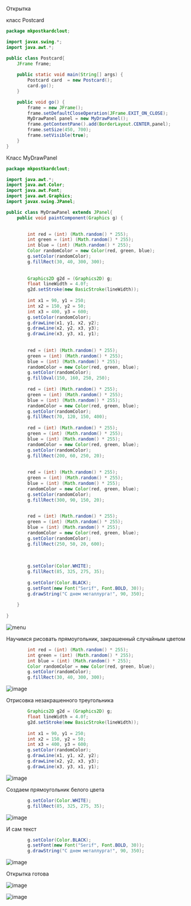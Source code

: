 Открытка

класс Postcard

```java
package mkpostkardclout;

import javax.swing.*;
import java.awt.*;

public class Postcard{
	JFrame frame;
	
	public static void main(String[] args) {
		Postcard card  = new Postcard();
		card.go();
	}

	public void go() {
		frame = new JFrame();
		frame.setDefaultCloseOperation(JFrame.EXIT_ON_CLOSE);
		MyDrawPanel panel = new MyDrawPanel();
		frame.getContentPane().add(BorderLayout.CENTER,panel);
		frame.setSize(450, 700);
		frame.setVisible(true);
	}
}
```


Класс MyDrawPanel
```java
package mkpostkardclout;

import java.awt.*;
import java.awt.Color;
import java.awt.Font;
import java.awt.Graphics;
import javax.swing.JPanel;

public class MyDrawPanel extends JPanel{
	public void paintComponent(Graphics g) {

		
		int red = (int) (Math.random() * 255);
		int green = (int) (Math.random() * 255);
		int blue = (int) (Math.random() * 255);
		Color randomColor = new Color(red, green, blue);
		g.setColor(randomColor);
		g.fillRect(30, 40, 300, 300);
		
		
		Graphics2D g2d = (Graphics2D) g;
        float lineWidth = 4.0f;
        g2d.setStroke(new BasicStroke(lineWidth));
        
	    int x1 = 90, y1 = 250;
	    int x2 = 150, y2 = 50;
	    int x3 = 400, y3 = 600;
	    g.setColor(randomColor);
	    g.drawLine(x1, y1, x2, y2); 
	    g.drawLine(x2, y2, x3, y3);
	    g.drawLine(x3, y3, x1, y1);
	    
	    
	    red = (int) (Math.random() * 255);
		green = (int) (Math.random() * 255);
		blue = (int) (Math.random() * 255);
		randomColor = new Color(red, green, blue);
		g.setColor(randomColor);
		g.fillOval(150, 160, 250, 250);
		
		red = (int) (Math.random() * 255);
		green = (int) (Math.random() * 255);
		blue = (int) (Math.random() * 255);
		randomColor = new Color(red, green, blue);
		g.setColor(randomColor);
		g.fillRect(70, 120, 150, 400);
		
		red = (int) (Math.random() * 255);
		green = (int) (Math.random() * 255);
		blue = (int) (Math.random() * 255);
		randomColor = new Color(red, green, blue);
		g.setColor(randomColor);
		g.fillRect(200, 60, 250, 20);
		
		
		red = (int) (Math.random() * 255);
		green = (int) (Math.random() * 255);
		blue = (int) (Math.random() * 255);
		randomColor = new Color(red, green, blue);
		g.setColor(randomColor);
		g.fillRect(300, 90, 150, 20);
		

		red = (int) (Math.random() * 255);
		green = (int) (Math.random() * 255);
		blue = (int) (Math.random() * 255);
		randomColor = new Color(red, green, blue);
		g.setColor(randomColor);
		g.fillRect(250, 50, 20, 600);
		
		
		
		g.setColor(Color.WHITE);
		g.fillRect(85, 325, 275, 35);
		
        g.setColor(Color.BLACK);
        g.setFont(new Font("Serif", Font.BOLD, 30));
        g.drawString("С днем металлурга!", 90, 350);
		
	}
	
}
```

![menu](https://github.com/SssolidPrincesss/postcard/blob/main/images/postcard1.png)

Научимся рисовать прямоугольник, закрашенный случайным цветом

```java
		int red = (int) (Math.random() * 255);
		int green = (int) (Math.random() * 255);
		int blue = (int) (Math.random() * 255);
		Color randomColor = new Color(red, green, blue);
		g.setColor(randomColor);
		g.fillRect(30, 40, 300, 300);
```

![image](https://github.com/SssolidPrincesss/postcard/blob/main/images/rectangle.png)

Oтрисовка незакрашенного треугольника

```java
		Graphics2D g2d = (Graphics2D) g;
        float lineWidth = 4.0f;
        g2d.setStroke(new BasicStroke(lineWidth));
        
	    int x1 = 90, y1 = 250;
	    int x2 = 150, y2 = 50;
	    int x3 = 400, y3 = 600;
	    g.setColor(randomColor);
	    g.drawLine(x1, y1, x2, y2); 
	    g.drawLine(x2, y2, x3, y3);
	    g.drawLine(x3, y3, x1, y1);
```
![image](https://github.com/SssolidPrincesss/postcard/blob/main/images/triangle.png)

Cоздаем прямоугольник белого цвета

```java
		g.setColor(Color.WHITE);
		g.fillRect(85, 325, 275, 35);
```
![image](https://github.com/SssolidPrincesss/postcard/blob/main/images/Plashka.png)

И сам текст
```java
        g.setColor(Color.BLACK);
        g.setFont(new Font("Serif", Font.BOLD, 30));
        g.drawString("С днем металлурга!", 90, 350);
```
![image](https://github.com/SssolidPrincesss/postcard/blob/main/images/text.png)

Открытка готова

![image](https://github.com/SssolidPrincesss/postcard/blob/main/images/postcard2.png)



![image](https://github.com/SssolidPrincesss/postcard/blob/main/images/kot.png)
